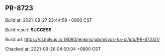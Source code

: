 <h2><a name="pr-8723" class="anchor" href="#pr-8723" rel="nofollow" aria-hidden="true"><span class="octicon octicon-link"></span></a>PR-8723</h2>

<p>Build at: 2021-09-27 23:44:59 +0800 CST</p>

<p>Build result: <strong>SUCCESS</strong></p>

<p>Build url: <a href="https://ci.milvus.io:18080/jenkins/job/milvus-ha-ci/job/PR-8723/1/" rel="nofollow">https://ci.milvus.io:18080/jenkins/job/milvus-ha-ci/job/PR-8723/1/</a></p>

<p>Checked at: 2021-09-28 04:00:04 +0800 CST</p>
